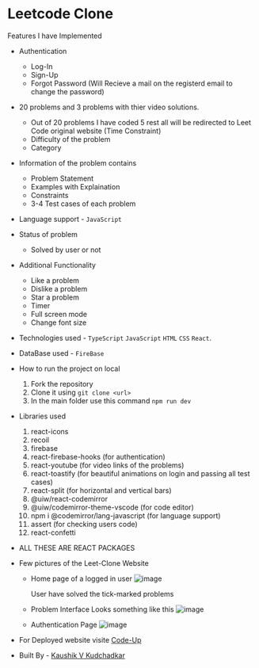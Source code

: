 # Leetcode Clone


Features I have Implemented
* Authentication
  * Log-In
  * Sign-Up
  * Forgot Password (Will Recieve a mail on the registerd email to change the password)
* 20 problems and 3 problems with thier video solutions.
  * Out of 20 problems I have coded 5 rest all will be redirected to Leet Code original website (Time Constraint)
  * Difficulty of the problem
  * Category
* Information of the problem contains
  * Problem Statement
  * Examples with Explaination
  * Constraints
  * 3-4 Test cases of each problem
* Language support - `JavaScript`
* Status of problem
  * Solved by user or not
* Additional Functionality
  * Like a problem
  * Dislike a problem
  * Star a problem
  * Timer
  * Full screen mode
  * Change font size


* Technologies used - `TypeScript` `JavaScript` `HTML` `CSS` `React`.

* DataBase used - `FireBase`

* How to run the project on local
  1. Fork the repository
  2. Clone it using `git clone <url>`
  3. In the main folder use this command `npm run dev`

* Libraries used
  1. react-icons
  2. recoil
  3. firebase
  4. react-firebase-hooks (for authentication)
  5. react-youtube (for video links of the problems)
  6. react-toastify (for beautiful animations on login and passing all test cases)
  7. react-split (for horizontal and vertical bars)
  8. @uiw/react-codemirror
  9. @uiw/codemirror-theme-vscode (for code editor)
  10. npm i @codemirror/lang-javascript (for language support)
  11. assert (for checking users code)
  12. react-confetti

* ALL THESE ARE REACT PACKAGES

* Few pictures of the Leet-Clone Website
  * Home page of a logged in user
    ![image](https://github.com/Kaushik2201/Leetcode-Clone/assets/118542939/8a0a74e3-cfbd-4ca7-8a8f-ed349b13860e)

    User have solved the tick-marked problems

  * Problem Interface Looks something like this
    ![image](https://github.com/Kaushik2201/Leetcode-Clone/assets/118542939/43bc722d-56ea-40e3-bc46-8e58278f7263)

  * Authentication Page
    ![image](https://github.com/Kaushik2201/Leetcode-Clone/assets/118542939/ca3e6721-3293-43fd-9687-4ba4da49de78)



* For Deployed website visite [Code-Up](https://code-up-kappa.vercel.app/)

* Built By - [Kaushik V Kudchadkar](https://www.linkedin.com/in/kaushik-kudchadkar-23221a253/)

